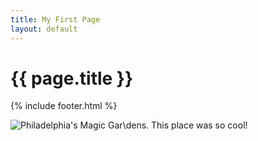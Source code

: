```yaml
---
title: My First Page
layout: default
---
```


<h1>{{ page.title }}</h1>



{% include footer.html %}

<img src="images/philly-magic-garden.png" alt="Philadelphia's Magic Gar\dens. This place was so cool!" title="Philadelphia's Magic Gardens" />
